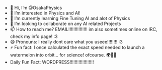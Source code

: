 - 👋 Hi, I’m @OsakaPhysics
- 👀 I’m interested in Physics and AI!
- 🌱 I’m currently learning Fine Tuning AI and alot of Physics
- 💞️ I’m looking to collaborate on any AI related Projects
- 📫 How to reach me? EMAIL!!!!!!!!!!!!!!! im also sometimes online on IRC, check my info page! :3
- 😄 Pronouns: I really dont care what you useee!!!!!!!! :3
- ⚡ Fun fact: I once calculated the exact speed needed to launch a watermelon into orbit... for science! ofcourse. 🌍🍉🚀
- Daily Fun Fact: WORDPRESS!!!!!!!!!!!!!!!!!!! 

<!---
OsakaPhysics/OsakaPhysics is a ✨ special ✨ repository because its `README.md` (this file) appears on your GitHub profile.
You can click the Preview link to take a look at your changes.
--->
